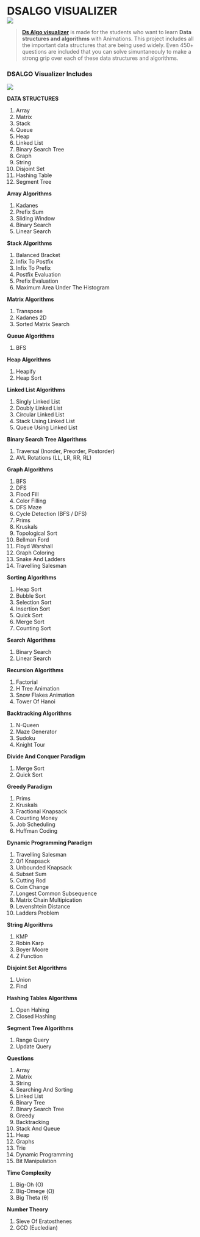 <h1 style="text-algin:center;margin:auto;">DSALGO VISUALIZER </h1>

<img src="https://github.com/jhabarsingh/DSALGO-Visualizer/blob/main/git_home/Selectionshot_2020-11-22_21:33:02.png?raw=true" />

> **<a href="https://jhabarsingh.github.io/DSALGO-Visualizer/" >Ds Algo visualizer</a>** is made for the students who want to learn **Data structures and algorithms** with Animations. This project includes all the important data structures that are  being used widely. Even 450+ questions are included that you can solve simuntaneouly to make a strong grip over each of these data structures and algorithms.   

### DSALGO Visualizer Includes

<img src="https://github.com/jhabarsingh/DSALGO-Visualizer/blob/main/git_home/gif.gif?raw=true" />

**DATA STRUCTURES**
 1.  Array
 2.  Matrix
 3.  Stack
 4.  Queue
 5.  Heap
 6.  Linked List
 7.  Binary Search Tree
 8.  Graph
 9.  String
 10. Disjoint Set
 11. Hashing Table
 12. Segment Tree

**Array Algorithms**
  1. Kadanes
  2. Prefix Sum
  3. Sliding Window
  4. Binary Search
  5. Linear Search

**Stack Algorithms**
  1. Balanced Bracket
  2. Infix  To Postfix
  3. Infix To Prefix
  4. Postfix Evaluation
  5. Prefix Evaluation
  6. Maximum Area Under The Histogram

**Matrix Algorithms**
  1. Transpose
  2. Kadanes 2D
  3. Sorted Matrix Search

**Queue Algorithms**
  1. BFS

**Heap Algorithms**
  1. Heapify
  2. Heap Sort

**Linked List Algorithms**
  1. Singly Linked List
  2. Doubly Linked List
  3. Circular Linked List
  4. Stack Using Linked List
  5. Queue Using Linked List

**Binary Search Tree Algorithms**
  1. Traversal (Inorder, Preorder, Postorder)
  2. AVL Rotations (LL, LR, RR, RL)

**Graph Algorithms**
  1.  BFS
  2.  DFS
  3.  Flood Fill
  4.  Color Filling
  5.  DFS Maze
  6.  Cycle Detection (BFS / DFS)
  7.  Prims
  8.  Kruskals
  9.  Topological Sort
  10. Bellman Ford
  11. Floyd Warshall
  12. Graph Coloring
  13. Snake And Ladders
  14. Travelling Salesman
  
 **Sorting Algorithms**
  1. Heap Sort
  2. Bubble Sort
  3. Selection Sort
  4. Insertion Sort
  5. Quick Sort
  6. Merge Sort
  7. Counting Sort

**Search Algorithms**
  1. Binary Search
  2. Linear Search

**Recursion Algorithms**
  1. Factorial 
  2. H Tree Animation
  3. Snow Flakes Animation
  4. Tower Of Hanoi

**Backtracking Algorithms**
  1. N-Queen
  2. Maze Generator
  3. Sudoku
  4. Knight Tour

**Divide And Conquer Paradigm**
  1. Merge Sort
  2. Quick Sort

**Greedy Paradigm**
  1. Prims
  2. Kruskals
  3. Fractional Knapsack
  4. Counting Money
  5. Job Scheduling
  6. Huffman Coding
 
**Dynamic Programming Paradigm**
  1.  Travelling Salesman
  2.  0/1 Knapsack
  3.  Unbounded Knapsack
  4.  Subset Sum
  5.  Cutting Rod
  6.  Coin Change
  7.  Longest Common Subsequence
  8.  Matrix Chain Multipication 
  9.  Levenshtein Distance 
  10. Ladders Problem

**String Algorithms**
  1. KMP
  2. Robin Karp
  3. Boyer Moore
  4. Z Function

**Disjoint Set Algorithms**
  1. Union
  2. Find

**Hashing Tables Algorithms**
  1. Open Hahing
  2. Closed Hashing

**Segment Tree Algorithms**
  1. Range Query 
  2. Update Query

**Questions**
  1.  Array
  2.  Matrix
  3.  String
  4.  Searching And Sorting
  5.  Linked List
  6.  Binary Tree
  7.  Binary Search Tree
  8.  Greedy
  9.  Backtracking
  10. Stack And Queue
  11. Heap
  12. Graphs
  13. Trie
  14. Dynamic Programming
  15. Bit Manipulation
 

**Time Complexity**
  1. Big-Oh (O)
  2. Big-Omege (Ω)
  3. Big Theta (θ)

**Number Theory**
  1. Sieve Of Eratosthenes
  2. GCD (Eucledian)
